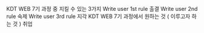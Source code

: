 KDT WEB 7기 과정 중 지킬 수 있는 3가지
Write user 1st rule 출결
Write user 2nd rule 숙제
Write user 3rd rule 지각
KDT  WEB 7기 과정에서 원하는 것 ( 이루고자 하는 것 )
취업
